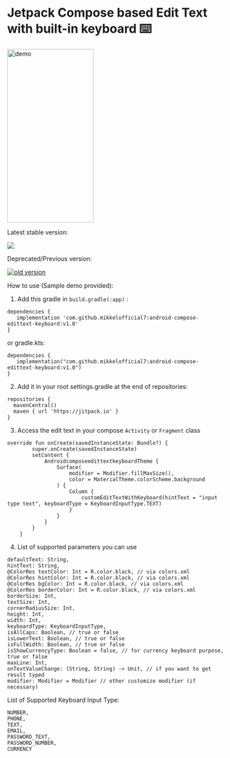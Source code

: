 # Jetpack Compose based Edit Text with built-in keyboard ⌨️

<div align="left">
  <img src="https://github.com/mikkelofficial7/android-compose-edittext-keyboard/blob/main/demo.gif" alt="demo" width="200" height="400">
</div>

Latest stable version: 

[![](https://jitpack.io/v/mikkelofficial7/android-compose-edittext-keyboard.svg)](https://github.com/mikkelofficial7/android-compose-edittext-keyboard/releases/tag/v1.1)

Deprecated/Previous version: 

[![old version](https://img.shields.io/badge/JitPack-v1.0-f30a06)](https://github.com/mikkelofficial7/android-compose-edittext-keyboard/releases/tag/v1.0)

How to use (Sample demo provided):

1. Add this gradle in ```build.gradle(:app)``` :
```
dependencies {
   implementation 'com.github.mikkelofficial7:android-compose-edittext-keyboard:v1.0'
}
 ```
or gradle.kts:
```
dependencies {
   implementation("com.github.mikkelofficial7:android-compose-edittext-keyboard:v1.0")
}
 ```

2. Add it in your root settings.gradle at the end of repositories:
```
repositories {
  mavenCentral()
  maven { url 'https://jitpack.io' }
}
```

3. Access the edit text in your compose ```Activity``` or ```Fragment``` class
```
override fun onCreate(savedInstanceState: Bundle?) {
        super.onCreate(savedInstanceState)
        setContent {
            AndroidcomposeedittextkeyboardTheme {
                Surface(
                    modifier = Modifier.fillMaxSize(),
                    color = MaterialTheme.colorScheme.background
                ) {
                    Column {
                        customEditTextWithKeyboard(hintText = "input type text", keyboardType = KeyboardInputType.TEXT)
                    }
                }
            }
        }
    }
```

4. List of supported parameters you can use
```
defaultText: String,
hintText: String,
@ColorRes textColor: Int = R.color.black, // via colors.xml
@ColorRes hintColor: Int = R.color.black, // via colors.xml
@ColorRes bgColor: Int = R.color.black, // via colors.xml
@ColorRes borderColor: Int = R.color.black, // via colors.xml
borderSize: Int,
textSize: Int,
cornerRadiusSize: Int,
height: Int,
width: Int,
keyboardType: KeyboardInputType,
isAllCaps: Boolean, // true or false
isLowerText: Boolean, // true or false
isFullWidth: Boolean, // true or false
isShowCurrencyType: Boolean = false, // for currency keyboard purpose, true or false
maxLine: Int,
onTextValueChange: (String, String) -> Unit, // if you want to get result typed
modifier: Modifier = Modifier // other customize modifier (if necessary)
```

List of Supported Keyboard Input Type: 
```
NUMBER,
PHONE,
TEXT,
EMAIL,
PASSWORD_TEXT,
PASSWORD_NUMBER,
CURRENCY
```
